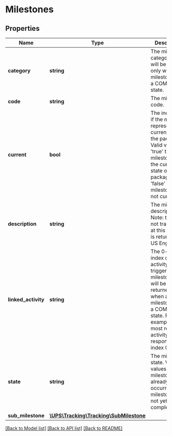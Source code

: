 # Milestones

## Properties
Name | Type | Description | Notes
------------ | ------------- | ------------- | -------------
**category** | **string** | The milestone category. This will be present only when a milestone is in a COMPLETE state. | [optional] 
**code** | **string** | The milestone code. | [optional] 
**current** | **bool** | The indication if the milestone represents the current state of the package. Valid values: &#x27;true&#x27; this milestone is the current state of the package.  &#x27;false&#x27; this milestone is not current. | [optional] 
**description** | **string** | The milestone description. Note: this is not translated at this time and is returned in US English. | [optional] 
**linked_activity** | **string** | The 0-based index of the activity that triggered this milestone. This will be returned only when a milestone is in a COMPLETE state. For example the most recent activity on the response is index 0. | [optional] 
**state** | **string** | The milestone state. Valid values: &#x27;This milestone has already occurred&#x27;/&#x27;This milestone has not yet been completed&#x27;. | [optional] 
**sub_milestone** | [**\UPS\Tracking\Tracking\SubMilestone**](SubMilestone.md) |  | [optional] 

[[Back to Model list]](../../README.md#documentation-for-models) [[Back to API list]](../../README.md#documentation-for-api-endpoints) [[Back to README]](../../README.md)

